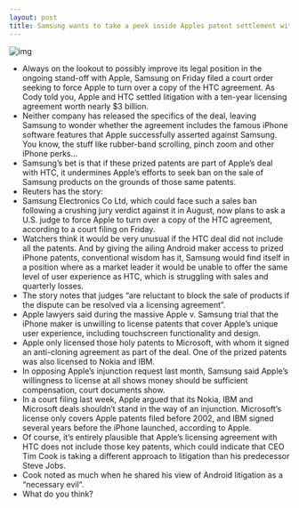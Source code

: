 ```yaml
---
layout: post
title: Samsung wants to take a peek inside Apples patent settlement with HTC
---
```

![img](http://media.idownloadblog.com/wp-content/uploads/2012/07/Samsung-Corporate-HQ-image-001.jpg)
* Always on the lookout to possibly improve its legal position in the ongoing stand-off with Apple, Samsung on Friday filed a court order seeking to force Apple to turn over a copy of the HTC agreement. As Cody told you, Apple and HTC settled litigation with a ten-year licensing agreement worth nearly $3 billion.
* Neither company has released the specifics of the deal, leaving Samsung to wonder whether the agreement includes the famous iPhone software features that Apple successfully asserted against Samsung. You know, the stuff like rubber-band scrolling, pinch zoom and other iPhone perks…
* Samsung’s bet is that if these prized patents are part of Apple’s deal with HTC, it undermines Apple’s efforts to seek ban on the sale of Samsung products on the grounds of those same patents.
* Reuters has the story:
* Samsung Electronics Co Ltd, which could face such a sales ban following a crushing jury verdict against it in August, now plans to ask a U.S. judge to force Apple to turn over a copy of the HTC agreement, according to a court filing on Friday.
* Watchers think it would be very unusual if the HTC deal did not include all the patents. And by giving the ailing Android maker access to prized iPhone patents, conventional wisdom has it, Samsung would find itself in a position where as a market leader it would be unable to offer the same level of user experience as HTC, which is struggling with sales and quarterly losses.
* The story notes that judges “are reluctant to block the sale of products if the dispute can be resolved via a licensing agreement”.
* Apple lawyers said during the massive Apple v. Samsung trial that the iPhone maker is unwilling to license patents that cover Apple’s unique user experience, including touchscreen functionality and design.
* Apple only licensed those holy patents to Microsoft, with whom it signed an anti-cloning agreement as part of the deal. One of the prized patents was also licensed to Nokia and IBM.
* In opposing Apple’s injunction request last month, Samsung said Apple’s willingness to license at all shows money should be sufficient compensation, court documents show.
* In a court filing last week, Apple argued that its Nokia, IBM and Microsoft deals shouldn’t stand in the way of an injunction. Microsoft’s license only covers Apple patents filed before 2002, and IBM signed several years before the iPhone launched, according to Apple.
* Of course, it’s entirely plausible that Apple’s licensing agreement with HTC does not include those key patents, which could indicate that CEO Tim Cook is taking a different approach to litigation than his predecessor Steve Jobs.
* Cook noted as much when he shared his view of Android litigation as a “necessary evil“.
* What do you think?

